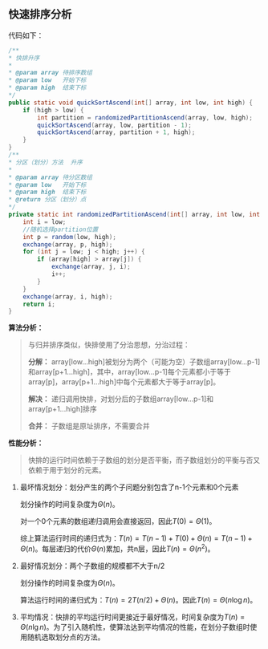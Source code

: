 ## 快速排序分析

代码如下：

```java
/**
* 快排升序
*
* @param array 待排序数组
* @param low   开始下标
* @param high  结束下标
*/
public static void quickSortAscend(int[] array, int low, int high) {
    if (high > low) {
        int partition = randomizedPartitionAscend(array, low, high);
        quickSortAscend(array, low, partition - 1);
        quickSortAscend(array, partition + 1, high);
    }
}
/**
* 分区（划分）方法  升序
*
* @param array 待分区数组
* @param low   开始下标
* @param high  结束下标
* @return 分区（划分）点
*/
private static int randomizedPartitionAscend(int[] array, int low, int high) {
    int i = low;
    //随机选择partition位置
    int p = random(low, high);
    exchange(array, p, high);
    for (int j = low; j < high; j++) {
        if (array[high] > array[j]) {
            exchange(array, j, i);
            i++;
        }
    }
    exchange(array, i, high);
    return i;
}
```

**算法分析：**

> 与归并排序类似，快排使用了分治思想，分治过程：
>
> **分解：** array[low...high]被划分为两个（可能为空）子数组array[low...p-1]和array[p+1...high]，其中，array[low...p-1]每个元素都小于等于array[p]，array[p+1...high]中每个元素都大于等于array[p]。
>
> **解决：** 递归调用快排，对划分后的子数组array[low...p-1]和array[p+1...high]排序
>
> **合并：** 子数组是原址排序，不需要合并

**性能分析：**

> 快排的运行时间依赖于子数组的划分是否平衡，而子数组划分的平衡与否又依赖于用于划分的元素。

1. 最坏情况划分：划分产生的两个子问题分别包含了n-1个元素和0个元素

   划分操作的时间复杂度为$\Theta(n)$。

   对一个0个元素的数组递归调用会直接返回，因此$T(0)=\Theta(1)$。

   综上算法运行时间的递归式为：$T(n)=T(n-1)+T(0)+\Theta(n)=T(n-1)+\Theta(n)$。每层递归的代价$\Theta(n)$累加，共n层，因此$T(n)=\Theta(n^2)$。

2. 最好情况划分：两个子数组的规模都不大于n/2

   划分操作的时间复杂度为$\Theta(n)$。

   算法运行时间的递归式为：$T(n)=2T(n/2)+\Theta(n)$。因此$T(n)=\Theta(n\log{n})$。

3. 平均情况：快排的平均运行时间更接近于最好情况，时间复杂度为$T(n)=\Theta(n\lg{n})$。为了引入随机性，使算法达到平均情况的性能，在划分子数组时使用随机选取划分点的方法。

